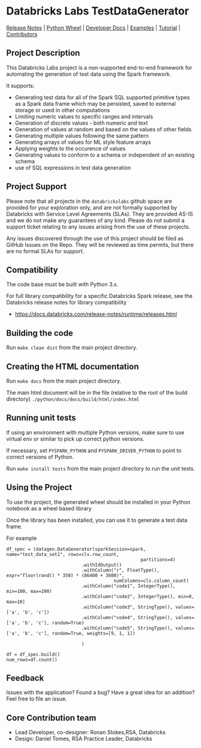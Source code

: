 # Databricks Labs TestDataGenerator
[Release Notes](RELEASE_NOTES.md) |
[Python Wheel](dist/) |
[Developer Docs](python/docs/APIDOCS.md) |
[Examples](examples) |
[Tutorial](tutorial) |
[Contributors](#core-contribution-team)


## Project Description
This Databricks Labs project is a non-supported end-to-end framework for automating the generation of test data 
using the Spark framework. 

It supports:
* Generating test data for all of the 
Spark SQL supported primitive types as a Spark data frame which may be persisted, 
saved to external storage or 
used in other computations
* Limiting numeric values to specific ranges and intervals
* Generation of discrete values - both numeric and text
* Generation of values at random and based on the values of other fields
* Generating multiple values following the same pattern
* Generating arrays of values for ML style feature arrays
* Applying weights to the occurence of values
* Generating values to conform to a schema or independent of an existing schema
* use of SQL expressions in test data generation

 

## Project Support
Please note that all projects in the `databrickslabs` github space are provided for your exploration only, and are not formally supported by Databricks with Service Level Agreements (SLAs).  They are provided AS-IS and we do not make any guarantees of any kind.  Please do not submit a support ticket relating to any issues arising from the use of these projects.

Any issues discovered through the use of this project should be filed as GitHub Issues on the Repo.  They will be reviewed as time permits, but there are no formal SLAs for support.

## Compatibility
The code base must be built with Python 3.x. 

For full library compatibility for a specific Databricks Spark release, see the Databricks 
release notes for library compatibility

- https://docs.databricks.com/release-notes/runtime/releases.html

## Building the code

Run  `make clean dist` from the main project directory.

## Creating the HTML documentation

Run  `make docs` from the main project directory.

The main html document will be in the file (relative to the root of the build directory) `./python/docs/docs/build/html/index.html`

## Running unit tests

If using an environment with multiple Python versions, make sure to use virtual env or similar to pick up correct python versions.

If necessary, set `PYSPARK_PYTHON` and `PYSPARK_DRIVER_PYTHON` to point to correct versions of Python.

Run  `make install tests` from the main project directory to run the unit tests.

## Using the Project
To use the project, the generated wheel should be installed in your Python notebook as a wheel based library

Once the library has been installed, you can use it to generate a test data frame.

For example

```buildoutcfg
df_spec = (datagen.DataGenerator(sparkSession=spark, name="test_data_set1", rows=cls.row_count,
                                                  partitions=4)
                            .withIdOutput()
                            .withColumn("r", FloatType(), expr="floor(rand() * 350) * (86400 + 3600)",
                                        numColumns=cls.column_count)
                            .withColumn("code1", IntegerType(), min=100, max=200)
                            .withColumn("code2", IntegerType(), min=0, max=10)
                            .withColumn("code3", StringType(), values=['a', 'b', 'c'])
                            .withColumn("code4", StringType(), values=['a', 'b', 'c'], random=True)
                            .withColumn("code5", StringType(), values=['a', 'b', 'c'], random=True, weights=[9, 1, 1])

                            )
                            
df = df_spec.build()
num_rows=df.count()                          
```

## Feedback

Issues with the application?  Found a bug?  Have a great idea for an addition?
Feel free to file an issue.

## Core Contribution team
* Lead Developer, co-designer: Ronan Stokes,RSA, Databricks
* Design: Daniel Tomes, RSA Practice Leader, Databricks
